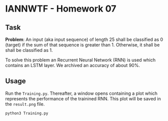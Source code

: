 # IANNWTF - Homework 07

## Task

**Problem**: 
An input (aka input sequence) of length 25 shall be classified as 0 (target) if the sum of that sequence is greater than 1.
Otherwise, it shall be shall be classified as 1.

To solve this problem an Recurrent Neural Network (RNN) is used which contains an LSTM layer.
We archived an accuracy of about 90%.

## Usage

Run the `Training.py`. Thereafter, a window opens containing a plot which represents the performance of the trainined RNN.
This plot will be saved in the `result.png` file. 

```bash
python3 Training.py
```